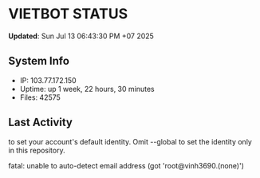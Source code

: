 # VIETBOT STATUS
**Updated**: Sun Jul 13 06:43:30 PM +07 2025

## System Info
- IP: 103.77.172.150
- Uptime: up 1 week, 22 hours, 30 minutes
- Files: 42575

## Last Activity

to set your account's default identity.
Omit --global to set the identity only in this repository.

fatal: unable to auto-detect email address (got 'root@vinh3690.(none)')
